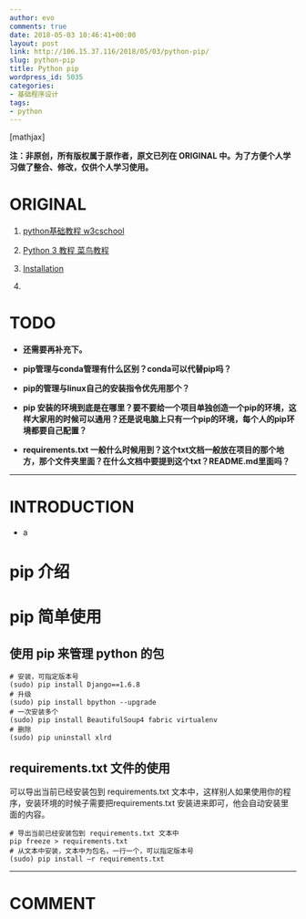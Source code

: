 ```yaml
---
author: evo
comments: true
date: 2018-05-03 10:46:41+00:00
layout: post
link: http://106.15.37.116/2018/05/03/python-pip/
slug: python-pip
title: Python pip
wordpress_id: 5035
categories:
- 基础程序设计
tags:
- python
---
```


<!-- more -->

[mathjax]

**注：非原创，所有版权属于原作者，原文已列在 ORIGINAL 中。为了方便个人学习做了整合、修改，仅供个人学习使用。**


# ORIGINAL





 	
  1. [python基础教程 w3cschool](https://www.w3cschool.cn/python/)

 	
  2. [Python 3 教程 菜鸟教程](http://www.runoob.com/python3/python3-tutorial.html)

 	
  3. [Installation](https://pip.pypa.io/en/latest/installing.html)

 	
  4. 



# TODO





 	
  * **还需要再补充下。**

 	
  * **pip管理与conda管理有什么区别？conda可以代替pip吗？**

 	
  * **pip的管理与linux自己的安装指令优先用那个？**

 	
  * **pip 安装的环境到底是在哪里？要不要给一个项目单独创造一个pip的环境，这样大家用的时候可以通用？还是说电脑上只有一个pip的环境，每个人的pip环境都要自己配置？**

 	
  * **requirements.txt 一般什么时候用到？这个txt文档一般放在项目的那个地方，那个文件夹里面？在什么文档中要提到这个txt？README.md里面吗？**





* * *





# INTRODUCTION





 	
  * a





# pip 介绍





# pip 简单使用




## 使用 pip 来管理 python 的包



    
    # 安装，可指定版本号
    (sudo) pip install Django==1.6.8
    # 升级
    (sudo) pip install bpython --upgrade
    # 一次安装多个
    (sudo) pip install BeautifulSoup4 fabric virtualenv
    # 删除
    (sudo) pip uninstall xlrd




## requirements.txt 文件的使用


可以导出当前已经安装包到 requirements.txt 文本中，这样别人如果使用你的程序，安装环境的时候子需要把requirements.txt 安装进来即可，他会自动安装里面的内容。

    
    # 导出当前已经安装包到 requirements.txt 文本中
    pip freeze > requirements.txt
    # 从文本中安装，文本中为包名，一行一个，可以指定版本号
    (sudo) pip install –r requirements.txt












* * *





# COMMENT



